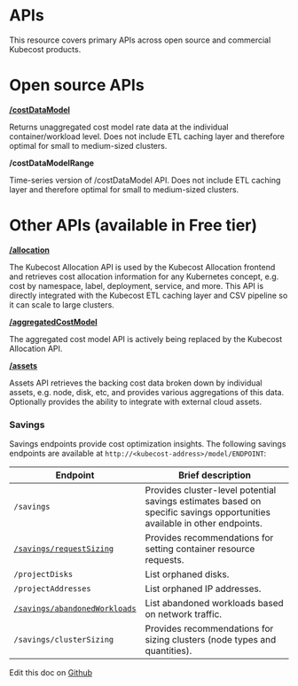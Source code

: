 APIs
====

This resource covers primary APIs across open source and commercial Kubecost products.


# Open source APIs

__[/costDataModel](https://github.com/kubecost/docs/blob/2ea9021e8530369d53184ea5382b2e4c080bb426/allocation-api.md#cost-model-api)__

Returns unaggregated cost model rate data at the individual container/workload level. Does not include ETL caching layer and therefore optimal for small to medium-sized clusters.

__/costDataModelRange__

Time-series version of /costDataModel API. Does not include ETL caching layer and therefore optimal for small to medium-sized clusters.


# Other APIs (available in Free tier)

__[/allocation](https://github.com/kubecost/docs/blob/master/allocation.md)__

The Kubecost Allocation API is used by the Kubecost Allocation frontend and retrieves cost allocation information for any Kubernetes concept, e.g. cost by namespace, label, deployment, service, and more. This API is directly integrated with the Kubecost ETL caching layer and CSV pipeline so it can scale to large clusters.

__[/aggregatedCostModel](https://github.com/kubecost/docs/blob/master/allocation-api.md#aggregated-cost-model-api)__

The aggregated cost model API is actively being replaced by the Kubecost Allocation API.

__[/assets](https://github.com/kubecost/docs/blob/master/assets.md)__

Assets API retrieves the backing cost data broken down by individual assets, e.g. node, disk, etc, and provides various aggregations of this data. Optionally provides the ability to integrate with external cloud assets. 

### Savings

Savings endpoints provide cost optimization insights. The following savings endpoints
are available at `http://<kubecost-address>/model/ENDPOINT`:

| Endpoint | Brief description |
|----------|-------------------|
| `/savings` | Provides cluster-level potential savings estimates based on specific savings opportunities available in other endpoints. |
| [`/savings/requestSizing`](./api-request-right-sizing.md) | Provides recommendations for setting container resource requests. |
| `/projectDisks` | List orphaned disks. |
| `/projectAddresses` | List orphaned IP addresses. |
| [`/savings/abandonedWorkloads`](./api-abandoned-workloads.md) | List abandoned workloads based on network traffic.|
| `/savings/clusterSizing` | Provides recommendations for sizing clusters (node types and quantities). | `/savings/diagnostics` | Reports cached keys in the savings handlers and recent errors. |


Edit this doc on [Github](https://github.com/kubecost/docs/blob/main/apis.md)

<!--- {"article":"4407601802391","section":"4402829033367","permissiongroup":"1500001277122"} --->
